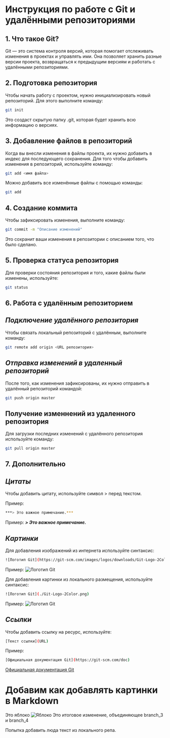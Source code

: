 # Инструкция по работе с Git и удалёнными репозиториями

## 1. Что такое Git?
Git — это система контроля версий, которая помогает отслеживать изменения в проектах и управлять ими. Она позволяет хранить разные версии проекта, возвращаться к предыдущим версиям и работать с удалёнными репозиториями.

## 2. Подготовка репозитория
Чтобы начать работу с проектом, нужно инициализировать новый репозиторий. Для этого выполните команду:
```bash
git init
```
Это создаст скрытую папку .git, которая будет хранить всю информацию о версиях.
## 3. Добавление файлов в репозиторий
Когда вы внесли изменения в файлы проекта, их нужно добавить в индекс для последующего сохранения. 
Для того чтобы добавить изменения в репозиторий, используйте команду:
```bash
git add <имя файла>
```
Можно добавить все изменённые файлы с помощью команды:
```bash
git add
```
## 4. Создание коммита
Чтобы зафиксировать изменения, выполните команду:
```bash
git commit -m "Описание изменений"
```
Это сохранит ваши изменения в репозитории с описанием того, что было сделано.
## 5. Проверка статуса репозитория
Для проверки состояния репозитория и того, какие файлы были изменены, используйте:
```bash
git status
```
## 6. Работа с удалённым репозиторием
## *Подключение удалённого репозитория*
Чтобы связать локальный репозиторий с удалённым, выполните команду:
```bash
git remote add origin <URL репозитория>
```
## *Отправка изменений в удаленный репозиторий*
После того, как изменения зафиксированы, их нужно отправить в удалённый репозиторий командой:
```bash
git push origin master
```
## Получение изменнений из удаленного репозитория
Для загрузки последних изменений с удалённого репозитория используйте команду:
```bash
git pull origin master
```
## 7. Дополнительно
## *Цитаты*
Чтобы добавить цитату, используйте символ > перед текстом. 

Пример:
```bash 
***> Это важное примечание.***
```
Пример:
***> Это важное примечание.***
## *Картинки*
Для добавления изображений из интернета используйте синтаксис:
```bash
![Логотип Git](https://git-scm.com/images/logos/downloads/Git-Logo-2Color.png)

```
Пример:
![Логотип Git](https://git-scm.com/images/logos/downloads/Git-Logo-2Color.png)


Для добавления картинки из локального размещения, используйте синтаксис: 
```bash
![Логотип Git](./Git-Logo-2Color.png)
```
Пример:
![Логотип Git](./Git-Logo-2Color.png)
## *Ссылки*
Чтобы добавить ссылку на ресурс, используйте:
```bash
[Текст ссылки](URL)
```
Пример:
```bash
[Официальная документация Git](https://git-scm.com/doc)
```
[Официальная документация Git](https://git-scm.com/doc)

# Добавим как добавлять картинки в Markdown
Это яблоко
![Яблоко](apple.jpg)
Это итоговое изменение, объединяющее branch_3 и branch_4

Попытка добавить люда текст из локального репа.
